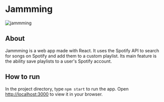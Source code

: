 # Jammming

![jammming](https://github.com/BMTimbrell/jammming/assets/97784102/b135dfa4-d1e1-42b6-812f-31fe4f37d492)


## About

Jammming is a web app made with React. It uses the Spotify API to search for songs on Spotify
and add them to a custom playlist. Its main feature is the ability save playlists to a user's Spotify account.

## How to run

In the project directory, type `npm start` to run the app. Open [http://localhost:3000](http://localhost:3000) to view it in your browser.


